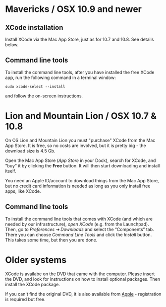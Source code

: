 # Mavericks / OSX 10.9 and newer

## XCode installation

Install XCode via the Mac App Store, just as for 10.7 and 10.8. See details
below.

## Command line tools

To install the command line tools, after you have installed the free XCode app,
run the following command in a terminal window:

```
sudo xcode-select --install
```

and follow the on-screen instructions.

# Lion and Mountain Lion / OSX 10.7 & 10.8

On OS Lion and Mountain Lion you must "purchase" XCode from the Mac App Store.
It is free, so no costs are involved, but it is pretty big - the download size
is 4.5 Gb.

Open the Mac App Store (*App Store* in your Dock), search for XCode, and "buy"
it by clicking the **Free** button. It will then start downloading and install
itself.

You need an Apple ID/account to download things from the Mac App Store, but no
credit card information is needed as long as you only install free apps, like
XCode.

## Command line tools

To install the command line tools that comes with XCode (and which are needed by
our infrastructure), *open XCode* (e.g. from the Launchpad). Then,  go to
*Preferences ➔ Downloads* and select the “Components” tab. There you can
choose *Command Line Tools* and click the *Install* button. This takes some
time, but then you are done.

# Older systems

XCode is availabe on the DVD that came with the computer. Please insert the DVD,
and look for instructions on how to install optional packages. Then install the
XCode package.

If you can't find the original DVD, it is also available from
[Apple](http://developer.apple.com) - registration is required but free.
